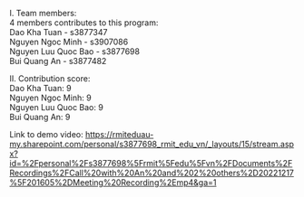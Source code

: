 I. Team members:\
4 members contributes to this program:\
Dao Kha Tuan - s3877347\
Nguyen Ngoc Minh - s3907086\
Nguyen Luu Quoc Bao - s3877698\
Bui Quang An - s3877482

II. Contribution score:\
Dao Kha Tuan: 9\
Nguyen Ngoc Minh: 9\
Nguyen Luu Quoc Bao: 9\
Bui Quang An: 9

Link to demo video: https://rmiteduau-my.sharepoint.com/personal/s3877698_rmit_edu_vn/_layouts/15/stream.aspx?id=%2Fpersonal%2Fs3877698%5Frmit%5Fedu%5Fvn%2FDocuments%2FRecordings%2FCall%20with%20An%20and%202%20others%2D20221217%5F201605%2DMeeting%20Recording%2Emp4&ga=1
